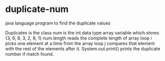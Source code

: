 # duplicate-num
java language program to find the duplicate values

Duplicates is the class
num is the int data type array variable which stores {3, 6, 8, 3, 2, 8, 1}
num.length reads the complete length of array
loop i picks one element at a time from the array
loop j compares that element with the rest of the elements after it.
System.out.print() prints the duplicate number if match found.
